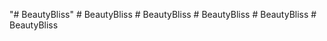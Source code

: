 "# BeautyBliss" 
#   B e a u t y B l i s s  
 #   B e a u t y B l i s s  
 #   B e a u t y B l i s s  
 #   B e a u t y B l i s s  
 #   B e a u t y B l i s s  
 